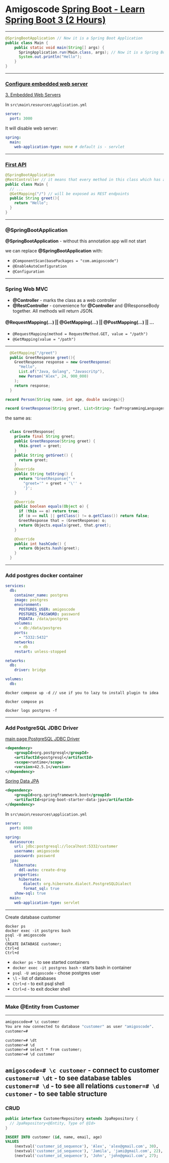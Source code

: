 # Amigoscode [Spring Boot - Learn Spring Boot 3 (2 Hours)](https://youtu.be/-mwpoE0x0JQ)

---

```java
@SpringBootApplication // Now it is a Spring Boot Application
public class Main {
    public static void main(String[] args) {
      SpringApplication.run(Main.class, args); // Now it is a Spring Boot Application
      System.out.println("Hello");
    }
}
```

---

### [Configure embedded web server](https://youtu.be/-mwpoE0x0JQ?t=1571)

[3. Embedded Web Servers](https://docs.spring.io/spring-boot/docs/current/reference/html/howto.html#howto.webserver)

In `src\main\resources\application.yml`
```yml
server:
  port: 3000
```

It will disable web server:
```yml
spring:
  main:
    web-application-type: none # default is - servlet
```

---

### [First API](https://www.youtube.com/watch?v=-mwpoE0x0JQ&t=1868s)

```java
@SpringBootApplication
@RestController // it means that every method in this class which has annotation @...Mapping will be exposed as REST endpoints
public class Main {
  // ...
  @GetMapping("/") // will be exposed as REST endpoints
  public String greet(){
    return "Hello";
  }
}
```

---

### @SpringBootApplication

**@SpringBootApplication** - without this annotation app will not start

we can replace **@SpringBootApplication** with:
- `@ComponentScan(basePackages = "com.amigoscode")`
- `@EnableAutoConfiguration`
- `@Configuration`

--- 

### Spring Web MVC

- **@Controller** - marks the class as a web controller
- **@RestController** - convenience for **@Controller** and @ResponseBody together. All methods will return JSON.

#### @RequestMapping(...) || @GetMapping(...)  || @PostMapping(...) || ...

- `@RequestMapping(method = RequestMethod.GET, value = "/path")`
- `@GetMapping(value = "/path")`

---

```java
  @GetMapping("/greet")
  public GreetResponse greet(){
    GreetResponse response = new GreetResponse(
      "Hello",
      List.of("Java, Golang", "Javascritp"),
      new Person("Alex", 24, 900_000)
    );
    return response;
  }
```

```java
record Person(String name, int age, double savings){}

record GreetResponse(String greet, List<String> favProgrammingLanguages, Person person){}
```

the same as:

```java

  class GreetResponse{
    private final String greet;
    public GreetResponse(String greet) {
      this.greet = greet;
    }
    public String getGreet() {
      return greet;
    }
    @Override
    public String toString() {
      return "GreetResponse{" +
        "greet='" + greet + '\'' +
        '}';
    }

    @Override
    public boolean equals(Object o) {
      if (this == o) return true;
      if (o == null || getClass() != o.getClass()) return false;
      GreetResponse that = (GreetResponse) o;
      return Objects.equals(greet, that.greet);
    }

    @Override
    public int hashCode() {
      return Objects.hash(greet);
    }
  }
```

---

### Add postgres docker container

```yaml
services:
  db:
    container_name: postgres
    image: postgres
    environment:
      POSTGRES_USER: amigoscode
      POSTGRES_PASSWORD: password
      PGDATA: /data/postgres
    volumes:
      - db:/data/postgres
    ports:
      - "5332:5432"
    networks:
      - db
    restart: unless-stopped

networks:
  db:
    driver: bridge

volumes:
  db:
```
```code
docker compose up -d // use if you to lazy to install plugin to idea

docker compose ps

docker logs postgres -f
```

---

### Add PostgreSQL JDBC Driver

[main page PostgreSQL JDBC Driver](https://jdbc.postgresql.org/)

```xml
<dependency>
    <groupId>org.postgresql</groupId>
    <artifactId>postgresql</artifactId>
    <scope>runtime</scope>
    <version>42.5.1</version>
</dependency>
```

[Spring Data JPA](https://spring.io/projects/spring-data-jpa)

```xml
<dependency>
    <groupId>org.springframework.boot</groupId>
    <artifactId>spring-boot-starter-data-jpa</artifactId>
</dependency>
```

In `src\main\resources\application.yml`

```yaml
server:
  port: 8080

spring:
  datasource:
    url: jdbc:postgresql://localhost:5332/customer
    username: amigoscode
    password: password
  jpa:
    hibernate:
      ddl-auto: create-drop
    properties:
      hibernate:
        dialect: org.hibernate.dialect.PostgreSQLDialect
        format_sql: true
    show-sql: true
  main:
    web-application-type: servlet
```
---

Create database customer

```
docker ps
docker exec -it postgres bash
psql -U amigoscode
\l
CREATE DATABASE customer;
Ctrl+d
Ctrl+d
```

- `docker ps` - to see started containers
- `docker exec -it postgres bash` - starts bash in container
- `psql -U amigoscode` - chose postgres user
- `\l` - list of databases
- `Ctrl+d` - to exit psql shell
- `Ctrl+d` - to exit docker shell

---

### Make @Entity from Customer

---

```cmd
amigoscode=# \c customer
You are now connected to database "customer" as user "amigoscode".
customer=#
```

```cmd
customer=# \dt
customer=# \d
customer=# select * from customer;
customer=# \d customer
```

`amigoscode=# \c customer` - connect to customer
`customer=# \dt` - to see database tables
`customer=# \d` - to see all relations
`customer=# \d customer` - to see table structure
---

### CRUD

```java
public interface CustomerRepository extends JpaRepository {
  // JpaRepository<@Entity, Type of @Id>
}
```

```SQL
INSERT INTO customer (id, name, email, age)
VALUES
    (nextval('customer_id_sequence'), 'Alex', 'alex@gmail.com', 30),
    (nextval('customer_id_sequence'), 'Jamila', 'jami@gmail.com', 22),
    (nextval('customer_id_sequence'), 'John', 'john@gmail.com', 27);
```